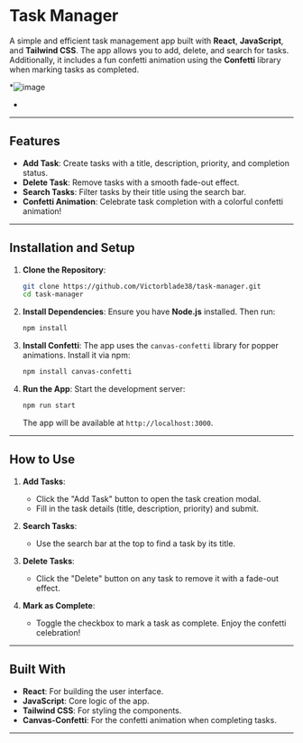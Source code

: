 
# Task Manager

A simple and efficient task management app built with **React**, **JavaScript**, and **Tailwind CSS**. The app allows you to add, delete, and search for tasks. Additionally, it includes a fun confetti animation using the **Confetti** library when marking tasks as completed.

*![image](https://github.com/user-attachments/assets/162b6cfd-3ef0-4c71-8df0-9d67da942b4c)

*

---

## Features

- **Add Task**: Create tasks with a title, description, priority, and completion status.
- **Delete Task**: Remove tasks with a smooth fade-out effect.
- **Search Tasks**: Filter tasks by their title using the search bar.
- **Confetti Animation**: Celebrate task completion with a colorful confetti animation!

---

## Installation and Setup

1. **Clone the Repository**:
   ```bash
   git clone https://github.com/Victorblade38/task-manager.git
   cd task-manager
   ```

2. **Install Dependencies**:
   Ensure you have **Node.js** installed. Then run:
   ```bash
   npm install
   ```

3. **Install Confetti**:
   The app uses the `canvas-confetti` library for popper animations. Install it via npm:
   ```bash
   npm install canvas-confetti
   ```

4. **Run the App**:
   Start the development server:
   ```bash
   npm run start
   ```
   The app will be available at `http://localhost:3000`.

---

## How to Use

1. **Add Tasks**:
   - Click the "Add Task" button to open the task creation modal.
   - Fill in the task details (title, description, priority) and submit.

2. **Search Tasks**:
   - Use the search bar at the top to find a task by its title.

3. **Delete Tasks**:
   - Click the "Delete" button on any task to remove it with a fade-out effect.

4. **Mark as Complete**:
   - Toggle the checkbox to mark a task as complete. Enjoy the confetti celebration!

---

## Built With

- **React**: For building the user interface.
- **JavaScript**: Core logic of the app.
- **Tailwind CSS**: For styling the components.
- **Canvas-Confetti**: For the confetti animation when completing tasks.

---



